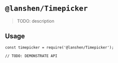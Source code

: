 # `@lanshen/Timepicker`

> TODO: description

## Usage

```
const timepicker = require('@lanshen/Timepicker');

// TODO: DEMONSTRATE API
```
